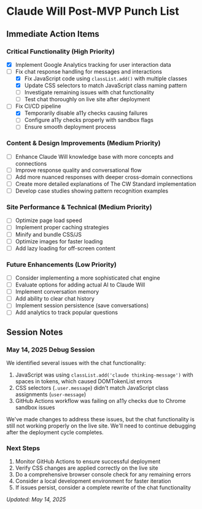 # Claude Will Post-MVP Punch List

## Immediate Action Items

### Critical Functionality (High Priority)

- [x] Implement Google Analytics tracking for user interaction data
- [ ] Fix chat response handling for messages and interactions
  - [x] Fix JavaScript code using `classList.add()` with multiple classes
  - [x] Update CSS selectors to match JavaScript class naming pattern
  - [ ] Investigate remaining issues with chat functionality
  - [ ] Test chat thoroughly on live site after deployment
- [ ] Fix CI/CD pipeline
  - [x] Temporarily disable a11y checks causing failures
  - [ ] Configure a11y checks properly with sandbox flags
  - [ ] Ensure smooth deployment process

### Content & Design Improvements (Medium Priority)

- [ ] Enhance Claude Will knowledge base with more concepts and connections
- [ ] Improve response quality and conversational flow
- [ ] Add more nuanced responses with deeper cross-domain connections
- [ ] Create more detailed explanations of The CW Standard implementation
- [ ] Develop case studies showing pattern recognition examples

### Site Performance & Technical (Medium Priority)

- [ ] Optimize page load speed
- [ ] Implement proper caching strategies
- [ ] Minify and bundle CSS/JS
- [ ] Optimize images for faster loading
- [ ] Add lazy loading for off-screen content

### Future Enhancements (Low Priority)

- [ ] Consider implementing a more sophisticated chat engine
- [ ] Evaluate options for adding actual AI to Claude Will
- [ ] Implement conversation memory
- [ ] Add ability to clear chat history
- [ ] Implement session persistence (save conversations)
- [ ] Add analytics to track popular questions

## Session Notes

### May 14, 2025 Debug Session

We identified several issues with the chat functionality:

1. JavaScript was using `classList.add('claude thinking-message')` with spaces in tokens, which caused DOMTokenList errors
2. CSS selectors (`.user.message`) didn't match JavaScript class assignments (`user-message`)
3. GitHub Actions workflow was failing on a11y checks due to Chrome sandbox issues

We've made changes to address these issues, but the chat functionality is still not working properly on the live site. We'll need to continue debugging after the deployment cycle completes.

### Next Steps

1. Monitor GitHub Actions to ensure successful deployment
2. Verify CSS changes are applied correctly on the live site
3. Do a comprehensive browser console check for any remaining errors
4. Consider a local development environment for faster iteration
5. If issues persist, consider a complete rewrite of the chat functionality

*Updated: May 14, 2025*